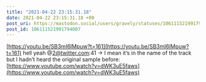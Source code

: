 ```yaml
---
title: "2021-04-22 23:15:31.18"
date: 2021-04-22 23:15:31.18 +00
post_uri: https://mastodon.social/users/gravely/statuses/106111521991794007
post_id: 106111521991794007
---
```

[https://youtu.be/SB3mI6lMpuw?t=161](https://youtu.be/SB3mI6lMpuw?t=161) hell yeah @2@twitter.com:41 -> I mean it’s in the name of the track but I hadn’t heard the original sample before: [https://www.youtube.com/watch?v=dWK3uE5faws](https://www.youtube.com/watch?v=dWK3uE5faws)


